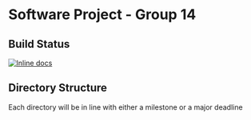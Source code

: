 # Software Project - Group 14

## Build Status
[![Inline docs](http://inch-ci.org/github/gold/software-project.svg?branch=master)](http://inch-ci.org/github/gold/software-project)

## Directory Structure
Each directory will be in line with either a milestone or a major deadline
